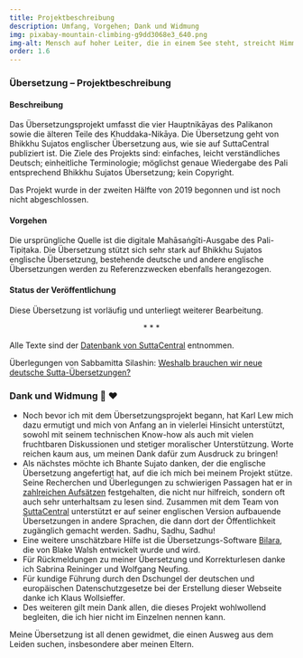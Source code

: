 ```yaml
---
title: Projektbeschreibung
description: Umfang, Vorgehen; Dank und Widmung
img: pixabay-mountain-climbing-g9dd3068e3_640.png
img-alt: Mensch auf hoher Leiter, die in einem See steht, streicht Himmel blau
order: 1.6
---
```


### Übersetzung – Projektbeschreibung

#### Beschreibung

Das Übersetzungsprojekt umfasst die vier Hauptnikāyas des Palikanon sowie die älteren Teile des Khuddaka-Nikāya. Die Übersetzung geht von Bhikkhu Sujatos englischer Übersetzung aus, wie sie auf SuttaCentral publiziert ist. Die Ziele des Projekts sind: einfaches, leicht verständliches Deutsch; einheitliche Terminologie; möglichst genaue Wiedergabe des Pali entsprechend Bhikkhu Sujatos Übersetzung; kein Copyright. 

Das Projekt wurde in der zweiten Hälfte von 2019 begonnen und ist noch nicht abgeschlossen.

#### Vorgehen

Die ursprüngliche Quelle ist die digitale Mahāsaṅgīti-Ausgabe des Pali-Tipiṭaka. Die Übersetzung stützt sich sehr stark auf Bhikkhu Sujatos englische Übersetzung, bestehende deutsche und andere englische Übersetzungen werden zu Referenzzwecken ebenfalls herangezogen.

#### Status der Veröffentlichung

Diese Übersetzung ist vorläufig und unterliegt weiterer Bearbeitung.

<div style="text-align: center;">* * *</div>

Alle Texte sind der [Datenbank von SuttaCentral](https://github.com/suttacentral/bilara-data/tree/published/translation/de/sabbamitta/sutta) entnommen.

Überlegungen von Sabbamitta Silashin: [Weshalb brauchen wir neue deutsche Sutta-Übersetzungen?](/Übersetzung/Weshalb) 

### Dank und Widmung 🙏 ❤️

- Noch bevor ich mit dem Übersetzungsprojekt begann, hat Karl Lew mich dazu ermutigt und mich von Anfang an in vielerlei Hinsicht unterstützt, sowohl mit seinem technischen Know-how als auch mit vielen fruchtbaren Diskussionen und stetiger moralischer Unterstützung. Worte reichen kaum aus, um meinen Dank dafür zum Ausdruck zu bringen!
- Als nächstes möchte ich Bhante Sujato danken, der die englische Übersetzung angefertigt hat, auf die ich mich bei meinem Projekt stütze. Seine Recherchen und Überlegungen zu schwierigen Passagen hat er in [zahlreichen Aufsätzen](https://discourse.suttacentral.net/t/bhante-sujato-s-translation-essays/8867) festgehalten, die nicht nur hilfreich, sondern oft auch sehr unterhaltsam zu lesen sind. Zusammen mit dem Team von [SuttaCentral](https://dhammaregen.github.io/voice/de/301-wurdigung-sc) unterstützt er auf seiner englischen Version aufbauende Übersetzungen in andere Sprachen, die dann dort der Öffentlichkeit zugänglich gemacht werden. Sadhu, Sadhu, Sadhu!
- Eine weitere unschätzbare Hilfe ist die Übersetzungs-Software [Bilara](https://bilara.suttacentral.net), die von Blake Walsh entwickelt wurde und wird.
- Für Rückmeldungen zu meiner Übersetzung und Korrekturlesen danke ich Sabrina Reininger und Wolfgang Neufing.
- Für kundige Führung durch den Dschungel der deutschen und europäischen Datenschutzgesetze bei der Erstellung dieser Webseite danke ich Klaus Wollsieffer.
- Des weiteren gilt mein Dank allen, die dieses Projekt wohlwollend begleiten, die ich hier nicht im Einzelnen nennen kann.

Meine Übersetzung ist all denen gewidmet, die einen Ausweg aus dem Leiden suchen, insbesondere aber meinen Eltern.

<!-- insbesondere aber meinen Eltern; und einem Baby, das knapp sieben Schwangerschaftsmonate bei mir war und dann einen anderen Weg gehen musste. -->